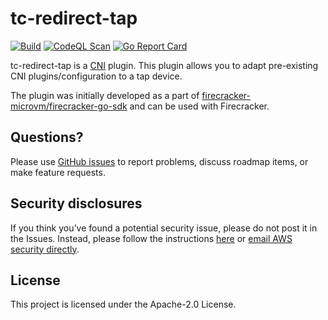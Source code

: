 # tc-redirect-tap

[![Build](https://github.com/awslabs/tc-redirect-tap/actions/workflows/build.yaml/badge.svg)](https://github.com/awslabs/tc-redirect-tap/actions/workflows/build.yaml)
[![CodeQL Scan](https://github.com/awslabs/tc-redirect-tap/actions/workflows/codeql.yml/badge.svg)](https://github.com/awslabs/tc-redirect-tap/actions/workflows/codeql.yml)
[![Go Report Card](https://goreportcard.com/badge/github.com/awslabs/tc-redirect-tap)](https://goreportcard.com/report/github.com/awslabs/tc-redirect-tap)

tc-redirect-tap is a [CNI](https://github.com/containernetworking/cni) plugin.
This plugin allows you to adapt pre-existing CNI plugins/configuration to
a tap device.

The plugin was initially developed as a part of
[firecracker-microvm/firecracker-go-sdk](https://github.com/firecracker-microvm/firecracker-go-sdk)
and can be used with Firecracker.

## Questions?

Please use [GitHub issues](https://github.com/awslabs/tc-redirect-tap/issues)
to report problems, discuss roadmap items, or make feature requests.

## Security disclosures

If you think you’ve found a potential security issue, please do not post it in the Issues.
Instead, please follow the instructions [here](https://aws.amazon.com/security/vulnerability-reporting/) or
[email AWS security directly](mailto:aws-security@amazon.com).

## License

This project is licensed under the Apache-2.0 License.
